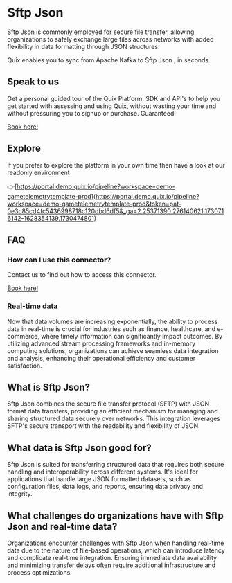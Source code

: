 <!-- START MARKDOWN -->
<!--[tech-name]-->
# Sftp Json

<!--[blurb-about-tech]-->
Sftp Json is commonly employed for secure file transfer, allowing organizations to safely exchange large files across networks with added flexibility in data formatting through JSON structures.

Quix enables you to sync from Apache Kafka <span id="to_or_from">to</span> <span id="techname">Sftp Json</span> , in seconds.

## Speak to us

Get a personal guided tour of the Quix Platform, SDK and API's to help you get started with assessing and using Quix, without wasting your time and without pressuring you to signup or purchase. Guaranteed!

[Book here!](https://quix.io/book-a-demo)


## Explore

If you prefer to explore the platform in your own time then have a look at our readonly environment

👉[https://portal.demo.quix.io/pipeline?workspace=demo-gametelemetrytemplate-prod](https://portal.demo.quix.io/pipeline?workspace=demo-gametelemetrytemplate-prod&token=pat-0e3c85cd4fc5436998718c120dbd6df5&_ga=2.25371390.276140621.1730716142-1628354139.1730474801)


## FAQ 

### How can I use this connector?

Contact us to find out how to access this connector.

[Book here!](https://quix.io/book-a-demo)

### Real-time data

Now that data volumes are increasing exponentially, the ability to process data in real-time is crucial for industries such as finance, healthcare, and e-commerce, where timely information can significantly impact outcomes. By utilizing advanced stream processing frameworks and in-memory computing solutions, organizations can achieve seamless data integration and analysis, enhancing their operational efficiency and customer satisfaction.

## What is <span id="techname">Sftp Json</span>?

<!--[tech-seo-text]-->
Sftp Json combines the secure file transfer protocol (SFTP) with JSON format data transfers, providing an efficient mechanism for managing and sharing structured data securely over networks. This integration leverages SFTP's secure transport with the readability and flexibility of JSON.

## What data is <span id="techname">Sftp Json</span> good for?

<!--[tech-data-seo-text]-->
Sftp Json is suited for transferring structured data that requires both secure handling and interoperability across different systems. It's ideal for applications that handle large JSON formatted datasets, such as configuration files, data logs, and reports, ensuring data privacy and integrity.

## What challenges do organizations have with <span id="techname">Sftp Json</span> and real-time data?

<!--[tech-challenges-seo-text]-->
Organizations encounter challenges with Sftp Json when handling real-time data due to the nature of file-based operations, which can introduce latency and complicate real-time integration. Ensuring immediate data availability and minimizing transfer delays often require additional infrastructure and process optimizations.
<!-- END MARKDOWN -->